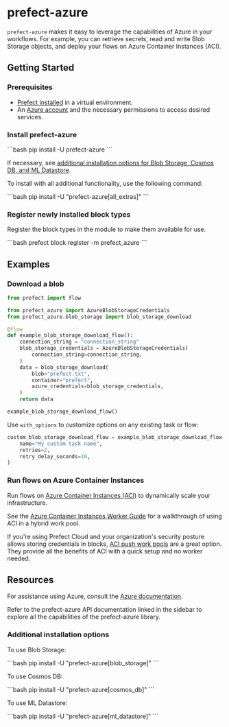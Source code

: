 # prefect-azure

`prefect-azure` makes it easy to leverage the capabilities of Azure in your workflows.
For example, you can retrieve secrets, read and write Blob Storage objects, and deploy your flows on Azure Container Instances (ACI).

## Getting Started

### Prerequisites

- [Prefect installed](https://docs.prefect.io/latest/getting-started/installation/) in a virtual environment.
- An [Azure account](https://azure.microsoft.com/) and the necessary permissions to access desired services.

### Install prefect-azure

<div class = "terminal">
```bash
pip install -U prefect-azure
```
</div>

If necessary, see [additional installation options for Blob Storage, Cosmos DB, and ML Datastore](#additional-installation-options).

To install with all additional functionality, use the following command:

<div class = "terminal">
```bash
pip install -U "prefect-azure[all_extras]"
```
</div>

### Register newly installed block types

Register the block types in the module to make them available for use.

<div class = "terminal">
```bash
prefect block register -m prefect_azure
```
</div>

## Examples

### Download a blob

```python
from prefect import flow

from prefect_azure import AzureBlobStorageCredentials
from prefect_azure.blob_storage import blob_storage_download

@flow
def example_blob_storage_download_flow():
    connection_string = "connection_string"
    blob_storage_credentials = AzureBlobStorageCredentials(
        connection_string=connection_string,
    )
    data = blob_storage_download(
        blob="prefect.txt",
        container="prefect",
        azure_credentials=blob_storage_credentials,
    )
    return data

example_blob_storage_download_flow()
```

Use `with_options` to customize options on any existing task or flow:

```python
custom_blob_storage_download_flow = example_blob_storage_download_flow.with_options(
    name="My custom task name",
    retries=2,
    retry_delay_seconds=10,
)
```

### Run flows on Azure Container Instances

Run flows on [Azure Container Instances (ACI)](https://learn.microsoft.com/en-us/azure/container-instances/) to dynamically scale your infrastructure.

See the [Azure Container Instances Worker Guide](/aci_worker/) for a walkthrough of using ACI in a hybrid work pool.

If you're using Prefect Cloud and your organization's security posture allows storing credentials in blocks, [ACI push work pools](/guides/deployment/push-work-pools/#__tabbed_1_2) are a great option.
They provide all the benefits of ACI with a quick setup and no worker needed.

## Resources

For assistance using Azure, consult the [Azure documentation](https://learn.microsoft.com/en-us/azure).

Refer to the prefect-azure API documentation linked in the sidebar to explore all the capabilities of the prefect-azure library.

### Additional installation options

To use Blob Storage:

<div class="terminal">
```bash
pip install -U "prefect-azure[blob_storage]"
```
</div>

To use Cosmos DB:

<div class="terminal">
```bash
pip install -U "prefect-azure[cosmos_db]"
```
</div>

To use ML Datastore:

<div class="terminal">
```bash
pip install -U "prefect-azure[ml_datastore]"
```
</div>
